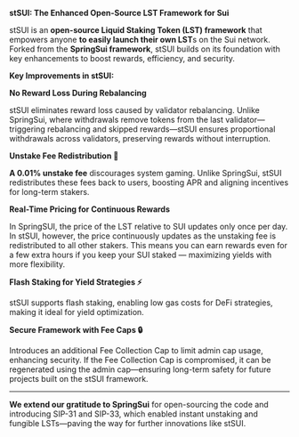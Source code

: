 **stSUI: The Enhanced Open-Source LST Framework for Sui**

stSUI is an **open-source Liquid Staking Token (LST) framework** that empowers anyone **to easily launch their own LST**s on the Sui network. Forked from the **SpringSui framework**, stSUI builds on its foundation with key enhancements to boost rewards, efficiency, and security. 

**Key Improvements in stSUI:**

**No Reward Loss During Rebalancing**

stSUI eliminates reward loss caused by validator rebalancing.
Unlike SpringSui, where withdrawals remove tokens from the last validator—triggering rebalancing and skipped rewards—stSUI ensures proportional withdrawals across validators, preserving rewards without interruption.

**Unstake Fee Redistribution 🔄**

**A 0.01% unstake fee** discourages system gaming.
Unlike SpringSui, stSUI redistributes these fees back to users, boosting APR and aligning incentives for long-term stakers.

**Real-Time Pricing for Continuous Rewards**

In SpringSUI, the price of the LST relative to SUI updates only once per day. In stSUI, however, the price continuously updates as the unstaking fee is redistributed to all other stakers. This means you can earn rewards even for a few extra hours if you keep your SUI staked — maximizing yields with more flexibility.

**Flash Staking for Yield Strategies ⚡**

stSUI supports flash staking, enabling low gas costs for DeFi strategies, making it ideal for yield optimization.

**Secure Framework with Fee Caps 🔒**

Introduces an additional Fee Collection Cap to limit admin cap usage, enhancing security.
If the Fee Collection Cap is compromised, it can be regenerated using the admin cap—ensuring long-term safety for future projects built on the stSUI framework.

----------
 
**We extend our gratitude to SpringSui** for open-sourcing the code and introducing SIP-31 and SIP-33, which enabled instant unstaking and fungible LSTs—paving the way for further innovations like stSUI.

